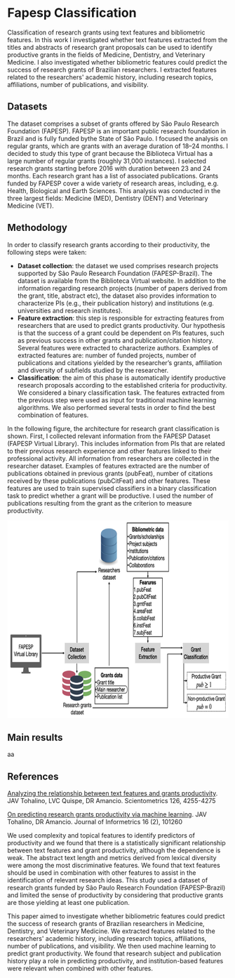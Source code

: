# Fapesp Classification
Classification of research grants using text features and bibliometric features. In this work I investigated whether text features extracted from the titles and abstracts of research grant proposals can be used to identify productive grants in the fields of Medicine, Dentistry, and Veterinary Medicine. I also investigated whether bibliometric features could predict the success of research grants of Brazilian researchers. I extracted features related to the researchers' academic history, including research topics, affiliations, number of publications, and visibility.
 
## Datasets

The dataset comprises a subset of grants offered by São Paulo Research Foundation (FAPESP). FAPESP is an important public research foundation in Brazil and is fully funded bythe State of São Paulo. I focused the analysis on regular grants, which are grants with an average duration of 18–24 months. I decided to study this type of grant because the Biblioteca Virtual has a large number of regular grants (roughly 31,000 instances). I selected research grants starting before 2016 with duration between 23 and 24 months. Each research grant has a list of associated publications. Grants funded by FAPESP cover a wide variety of research areas, including, e.g. Health, Biological and Earth Sciences. This analysis was conducted in the three largest fields: Medicine (MED), Dentistry (DENT) and Veterinary Medicine (VET).

## Methodology
In order to classify research grants according to their productivity, the following steps were taken:
- **Dataset collection**: the dataset we used comprises research projects supported by São Paulo Research Foundation (FAPESP-Brazil). The dataset is available from the Biblioteca Virtual website. In addition to the information regarding research projects (number of papers derived from the grant, title, abstract etc), the dataset also provides information to characterize PIs (e.g., their publication history) and institutions (e.g. universities and research institutes).
- **Feature extraction**: this step is responsible for extracting features from researchers that are used to predict grants productivity. Our hypothesis is that the success of a grant could be dependent on PIs features, such as previous success in other grants and publication/citation history. Several features were extracted to characterize authors. Examples of extracted features are: number of funded projects, number of publications and citations yielded by the researcher’s grants, affiliation and diversity of subfields studied by the researcher. 
- **Classification**: the aim of this phase is automatically identify productive research proposals according to the established criteria for productivity. We considered a binary classification task. The features extracted from the previous step were used as input for traditional machine learning algorithms. We also performed several tests in order to find the best combination of features. 

In the following figure, the architecture for research grant classification is shown. First, I collected relevant information from the FAPESP Dataset (FAPESP Virtual Library). This includes information from PIs that are related to their previous research experience and other features linked to their professional activity. All information from researchers are collected in the researcher dataset. Examples of features extracted are the number of publications obtained in previous grants (pubFeat), number of citations received by these publications (pubCitFeat) and other features. These features are used to train supervised classifiers in a binary classification task to predict whether a grant will be productive. I used the number of publications resulting from the grant as the criterion to measure productivity.

<img src="fc_arquitecture.png" width="650" height="450">


## Main results
aa

## References
[Analyzing the relationship between text features and grants productivity](https://link.springer.com/article/10.1007/s11192-021-03926-x). JAV Tohalino, LVC Quispe, DR Amancio. Scientometrics 126, 4255-4275

[On predicting research grants productivity via machine learning](https://www.sciencedirect.com/science/article/abs/pii/S1751157722000128). JAV Tohalino, DR Amancio. Journal of Informetrics 16 (2), 101260

We used complexity and topical features to identify predictors of productivity and we found that there is a statistically significant relationship between text features and grant productivity, although the dependence is weak. The abstract text length and metrics derived from lexical diversity were among the most discriminative features. We found that text features should be used in combination with other features to assist in the identification of relevant research ideas. This study used a dataset of research grants funded by São Paulo Research Foundation (FAPESP-Brazil) and limited the sense of productivity by considering that productive grants are those yielding at least one publication.

This paper aimed to investigate whether bibliometric features could predict the success of research grants of Brazilian researchers in Medicine, Dentistry, and Veterinary Medicine. We extracted features related to the researchers' academic history, including research topics, affiliations, number of publications, and visibility. We then used machine learning to predict grant productivity. We found that research subject and publication history play a role in predicting productivity, and institution-based features were relevant when combined with other features. 

